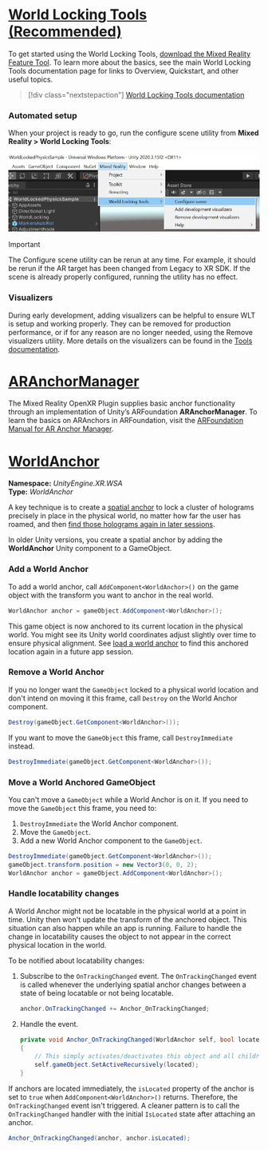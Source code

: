# [World Locking Tools (Recommended)](#tab/wlt)

To get started using the World Locking Tools, [download the Mixed Reality Feature Tool](../../welcome-to-mr-feature-tool.md). To learn more about the basics, see the main World Locking Tools documentation page for links to Overview, Quickstart, and other useful topics.

> [!div class="nextstepaction"]
> [World Locking Tools documentation](/mixed-reality/world-locking-tools/)

### Automated setup

When your project is ready to go, run the configure scene utility from **Mixed Reality > World Locking Tools**:

![Unity editor with Mixed Reality Toolkit menu selected](../../images/world-locking-configuration-img-01.jpeg)

> [!IMPORTANT]
> The Configure scene utility can be rerun at any time. For example, it should be rerun if the AR target has been changed from Legacy to XR SDK. If the scene is already properly configured, running the utility has no effect.

### Visualizers

During early development, adding visualizers can be helpful to ensure WLT is setup and working properly. They can be removed for production performance, or if for any reason are no longer needed, using the Remove visualizers utility. More details on the visualizers can be found in the [Tools documentation](/mixed-reality/world-locking-tools/documentation/howtos/tools#visualizers).

# [ARAnchorManager](#tab/anchorstore)

The Mixed Reality OpenXR Plugin supplies basic anchor functionality through an implementation of Unity’s ARFoundation **ARAnchorManager**. To learn the basics on ARAnchors in ARFoundation, visit the [ARFoundation Manual for AR Anchor Manager](https://docs.unity3d.com/Packages/com.unity.xr.arfoundation@4.1/manual/anchor-manager.html). 

# [WorldAnchor](#tab/worldanchor)

**Namespace:** *UnityEngine.XR.WSA*<br>
**Type:** *WorldAnchor*

A key technique is to create a [spatial anchor](../../../../design/coordinate-systems.md#spatial-anchors) to lock a cluster of holograms precisely in place in the physical world, no matter how far the user has roamed, and then [find those holograms again in later sessions](../../../../design/coordinate-systems.md#spatial-anchor-persistence).

In older Unity versions, you create a spatial anchor by adding the **WorldAnchor** Unity component to a GameObject.

### Add a World Anchor

To add a world anchor, call `AddComponent<WorldAnchor>()` on the game object with the transform you want to anchor in the real world.

```cs
WorldAnchor anchor = gameObject.AddComponent<WorldAnchor>();
```

This game object is now anchored to its current location in the physical world. You might see its Unity world coordinates adjust slightly over time to ensure physical alignment. See [load a world anchor](#persistent-world-locking) to find this anchored location again in a future app session.

### Remove a World Anchor

If you no longer want the `GameObject` locked to a physical world location and don't intend on moving it this frame, call `Destroy` on the World Anchor component.

```cs
Destroy(gameObject.GetComponent<WorldAnchor>());
```

If you want to move the `GameObject` this frame, call `DestroyImmediate` instead.

```cs
DestroyImmediate(gameObject.GetComponent<WorldAnchor>());
```

### Move a World Anchored GameObject

You can't move a `GameObject` while a World Anchor is on it. If you need to move the `GameObject` this frame, you need to:

1. `DestroyImmediate` the World Anchor component.
2. Move the `GameObject`.
3. Add a new World Anchor component to the `GameObject`.

```cs
DestroyImmediate(gameObject.GetComponent<WorldAnchor>());
gameObject.transform.position = new Vector3(0, 0, 2);
WorldAnchor anchor = gameObject.AddComponent<WorldAnchor>();
```

### Handle locatability changes

A World Anchor might not be locatable in the physical world at a point in time. Unity then won't update the transform of the anchored object. This situation can also happen while an app is running. Failure to handle the change in locatability causes the object to not appear in the correct physical location in the world.

To be notified about locatability changes:

1. Subscribe to the `OnTrackingChanged` event. The `OnTrackingChanged` event is called whenever the underlying spatial anchor changes between a state of being locatable or not being locatable.
   
   ```cs
   anchor.OnTrackingChanged += Anchor_OnTrackingChanged;
   ```

1. Handle the event.

   ```cs
   private void Anchor_OnTrackingChanged(WorldAnchor self, bool located)
   {
       // This simply activates/deactivates this object and all children when tracking changes
       self.gameObject.SetActiveRecursively(located);
   }
   ```

If anchors are located immediately, the `isLocated` property of the anchor is set to `true` when `AddComponent<WorldAnchor>()` returns. Therefore, the `OnTrackingChanged` event isn't triggered. A cleaner pattern is to call the `OnTrackingChanged` handler with the initial `IsLocated` state after attaching an anchor.

```cs
Anchor_OnTrackingChanged(anchor, anchor.isLocated);
```
